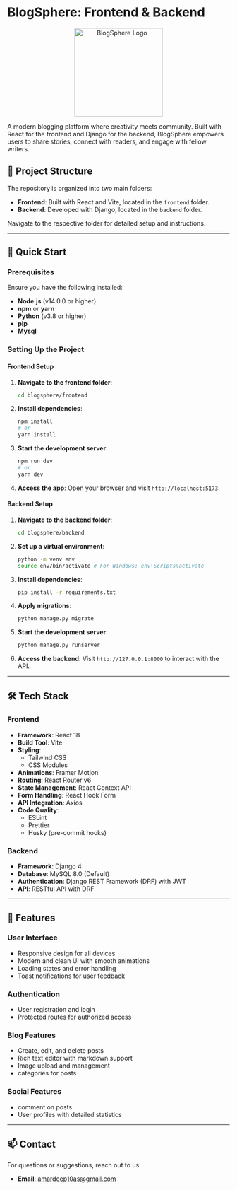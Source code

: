 # BlogSphere: Frontend & Backend

<p align="center">
  <img src="public/logo.png" alt="BlogSphere Logo" width="200"/>
</p>

A modern blogging platform where creativity meets community. Built with React for the frontend and Django for the backend, BlogSphere empowers users to share stories, connect with readers, and engage with fellow writers.

## 📂 Project Structure

The repository is organized into two main folders:

- **Frontend**: Built with React and Vite, located in the `frontend` folder.
- **Backend**: Developed with Django, located in the `backend` folder.

Navigate to the respective folder for detailed setup and instructions.

---

## 🚀 Quick Start

### Prerequisites

Ensure you have the following installed:

- **Node.js** (v14.0.0 or higher)
- **npm** or **yarn**
- **Python** (v3.8 or higher)
- **pip**
- **Mysql**

### Setting Up the Project

#### Frontend Setup

1. **Navigate to the frontend folder**:

   ```bash
   cd blogsphere/frontend
   ```

2. **Install dependencies**:

   ```bash
   npm install
   # or
   yarn install
   ```

3. **Start the development server**:

   ```bash
   npm run dev
   # or
   yarn dev
   ```

4. **Access the app**:
   Open your browser and visit `http://localhost:5173`.

#### Backend Setup

1. **Navigate to the backend folder**:

   ```bash
   cd blogsphere/backend
   ```

2. **Set up a virtual environment**:

   ```bash
   python -m venv env
   source env/bin/activate # For Windows: env\Scripts\activate
   ```

3. **Install dependencies**:

   ```bash
   pip install -r requirements.txt
   ```

4. **Apply migrations**:

   ```bash
   python manage.py migrate
   ```

5. **Start the development server**:

   ```bash
   python manage.py runserver
   ```

6. **Access the backend**:
   Visit `http://127.0.0.1:8000` to interact with the API.

---

## 🛠️ Tech Stack

### Frontend

- **Framework**: React 18
- **Build Tool**: Vite
- **Styling**:
  - Tailwind CSS
  - CSS Modules
- **Animations**: Framer Motion
- **Routing**: React Router v6
- **State Management**: React Context API
- **Form Handling**: React Hook Form
- **API Integration**: Axios
- **Code Quality**:
  - ESLint
  - Prettier
  - Husky (pre-commit hooks)

### Backend

- **Framework**: Django 4
- **Database**: MySQL 8.0 (Default)
- **Authentication**: Django REST Framework (DRF) with JWT
- **API**: RESTful API with DRF

---

## 🎯 Features

### User Interface

- Responsive design for all devices
- Modern and clean UI with smooth animations
- Loading states and error handling
- Toast notifications for user feedback

### Authentication

- User registration and login
- Protected routes for authorized access

### Blog Features

- Create, edit, and delete posts
- Rich text editor with markdown support
- Image upload and management
- categories for posts

### Social Features

- comment on posts
- User profiles with detailed statistics

---

## 📫 Contact

For questions or suggestions, reach out to us:

- **Email**: [amardeep10as@gmail.com](mailto:amardeep10as@gmail.com)
